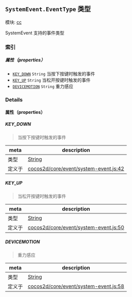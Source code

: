 ## `SystemEvent.EventType` 类型



模块: [cc](../modules/cc.md)


SystemEvent 支持的事件类型



### 索引

##### 属性（properties）

  - [`KEY_DOWN`](#keydown) `String` 当按下按键时触发的事件
  - [`KEY_UP`](#keyup) `String` 当松开按键时触发的事件
  - [`DEVICEMOTION`](#devicemotion) `String` 重力感应





### Details


#### 属性（properties）


##### KEY_DOWN

> 当按下按键时触发的事件

| meta | description |
|------|-------------|
| 类型 | <a href="https://developer.mozilla.org/en/JavaScript/Reference/Global_Objects/String" class="crosslink external" target="_blank">String</a> |
| 定义于 | [cocos2d/core/event/system-event.js:42](https://github.com/cocos-creator/engine/blob/e222465ce8426e5cf32052e4f37701f3a529ed18/cocos2d/core/event/system-event.js#L42) |



##### KEY_UP

> 当松开按键时触发的事件

| meta | description |
|------|-------------|
| 类型 | <a href="https://developer.mozilla.org/en/JavaScript/Reference/Global_Objects/String" class="crosslink external" target="_blank">String</a> |
| 定义于 | [cocos2d/core/event/system-event.js:50](https://github.com/cocos-creator/engine/blob/e222465ce8426e5cf32052e4f37701f3a529ed18/cocos2d/core/event/system-event.js#L50) |



##### DEVICEMOTION

> 重力感应

| meta | description |
|------|-------------|
| 类型 | <a href="https://developer.mozilla.org/en/JavaScript/Reference/Global_Objects/String" class="crosslink external" target="_blank">String</a> |
| 定义于 | [cocos2d/core/event/system-event.js:58](https://github.com/cocos-creator/engine/blob/e222465ce8426e5cf32052e4f37701f3a529ed18/cocos2d/core/event/system-event.js#L58) |






